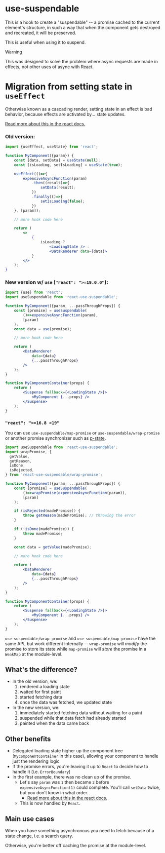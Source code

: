 # use-suspendable

This is a hook to create a "suspendable" -- a promise cached to the current element's structure, in such a way that when the component gets destroyed and recreated, it will be preserved.

This is useful when using it to suspend.

> [!WARNING]  
> This was designed to solve the problem where async requests are made in effects, not other uses of async with React.


# Migration from setting state in `useEffect`

Otherwise known as a cascading render, setting state in an effect is bad behavior, because effects are activated by... state updates.

[Read more about this in the react docs.](https://react.dev/learn/you-might-not-need-an-effect)


### Old version:
```jsx
import {useEffect, useState} from 'react';

function MyComponent({param}) {
    const [data, setData] = useState(null);
    const [isLoading, setIsLoading] = useState(true);

    useEffect(()=>{
        expensiveAsyncFunction(param)
            .then((result)=>{
                setData(result);
            })
            .finally(()=>{
                setIsLoading(false);
            })
    }, [param]);

    // more hook code here

    return (
        <>
            {
                isLoading ? 
                    <LoadingState /> :
                    <DataRenderer data={data}>
            }
        </>
    );
}
```

### New version w/ `use` (`"react": ">=19.0.0"`):
```jsx
import {use} from 'react';
import useSuspendable from 'react-use-suspendable';

function MyComponent({param, ...passThroughProps}) {
    const [promise] = useSuspendable(
        ()=>expensiveAsyncFunction(param),
        [param]
    );
    const data = use(promise);

    // more hook code here

    return (
        <DataRenderer
            data={data}
            {...passThroughProps}
        />
    );
}

function MyComponentContainer(props) {
    return (
        <Suspense fallback={<LoadingState />}>
            <MyComponent {...props} />
        </Suspense>
    );
}
```

### `"react": ">=16.8 <19"`
You can use `use-suspendable/map-promise` or `use-suspendable/wrap-promise` or another promise synchronizer such as [p-state](https://github.com/sindresorhus/p-state).

```jsx
import useSuspendable from 'react-use-suspendable';
import wrapPromise, {
  getValue,
  getReason,
  isDone,
  isRejected,
} from 'react-use-suspendable/wrap-promise';

function MyComponent({param, ...passThroughProps}) {
    const [promise] = useSuspendable(
        ()=>wrapPromise(expensiveAsyncFunction(param)),
        [param]
    );

    if (isRejected(madePromise)) {
        throw getReason(madePromise); // throwing the error
    }

    if (!isDone(madePromise)) {
        throw madePromise;
    }

    const data = getValue(madePromise);

    // more hook code here

    return (
        <DataRenderer
            data={data}
            {...passThroughProps}
        />
    );
}

function MyComponentContainer(props) {
    return (
        <Suspense fallback={<LoadingState />}>
            <MyComponent {...props} />
        </Suspense>
    );
}
```

`use-suspendable/wrap-promise` and `use-suspendable/map-promise` have the same API, but work different internally -- `wrap-promise` will *modify* the promise to store its state while `map-promise` will *store* the promise in a `WeakMap` at the module-level.


## What's the difference?
- In the old version, we:
  1. rendered a loading state
  2. waited for first paint
  3. started fetching data
  4. once the data was fetched, we updated state
- In the new version, we:
  1. immediately started fetching data without waiting for a paint
  2. suspended while that data fetch had already started
  3. painted when the data came back

## Other benefits
- Delegated loading state higher up the component tree (`MyComponentContainer` in this case), allowing your component to handle just the rendering logic
- If the promise errors, you're leaving it up to `React` to decide how to handle it (i.e. `ErrorBoundary`)
- In the first example, there was no clean up of the promise.
  - Let's say `param` was `1` then became `2` before `expensiveAsyncFunction(1)` could complete. You'll call `setData` twice, but you don't know in what order.
    - [Read more about this in the react docs.](https://react.dev/reference/react/useEffect#:~:text=Note%20the%20ignore%20variable%20which%20is%20initialized%20to%20false%2C%20and%20is%20set%20to%20true%20during%20cleanup.%20This%20ensures%20your%20code%20doesn%E2%80%99t%20suffer%20from%20%E2%80%9Crace%20conditions%E2%80%9D%3A%20network%20responses%20may%20arrive%20in%20a%20different%20order%20than%20you%20sent%20them.)
  - This is now handled by `React`.

## Main use cases
When you have something asynchronous you need to fetch because of a state change, i.e. a search query.

Otherwise, you're better off caching the promise at the module-level.
